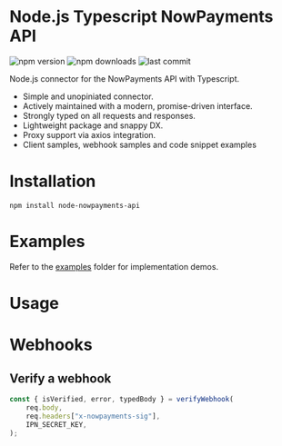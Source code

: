# Node.js Typescript NowPayments API

![npm version](https://img.shields.io/npm/v/node-nowpayments-api)
![npm downloads](https://img.shields.io/npm/dt/node-nowpayments-api)
![last commit](https://img.shields.io/github/last-commit/re4gd/node-nowpayments-api)

Node.js connector for the NowPayments API with Typescript.

- Simple and unopiniated connector.
- Actively maintained with a modern, promise-driven interface.
- Strongly typed on all requests and responses.
- Lightweight package and snappy DX.
- Proxy support via axios integration.
- Client samples, webhook samples and code snippet examples

# Installation

`npm install node-nowpayments-api`

# Examples

Refer to the [examples](./examples) folder for implementation demos.

# Usage

# Webhooks

## Verify a webhook

```typescript
const { isVerified, error, typedBody } = verifyWebhook(
	req.body,
	req.headers["x-nowpayments-sig"],
	IPN_SECRET_KEY,
);
```

